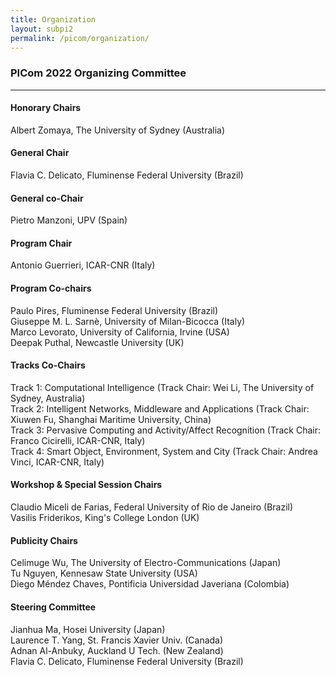 ```yaml
---
title: Organization
layout: subpi2
permalink: /picom/organization/
---
```


<h3>PICom 2022 Organizing Committee</h3>
<hr/>

<h4>Honorary Chairs</h4>
Albert Zomaya, The University of Sydney (Australia)

<h4>General Chair</h4>
Flavia C. Delicato, Fluminense Federal University (Brazil)

<h4>General co-Chair</h4>
Pietro Manzoni, UPV (Spain)

<h4>Program Chair</h4>
Antonio Guerrieri, ICAR-CNR (Italy)

<h4>Program Co-chairs</h4>
Paulo Pires, Fluminense Federal University (Brazil)<br/>
Giuseppe M. L. Sarnè, University of Milan-Bicocca (Italy)<br/>
Marco Levorato, University of California, Irvine (USA)<br/>
Deepak Puthal, Newcastle University (UK)

<h4>Tracks Co-Chairs</h4>
Track 1: Computational Intelligence (Track Chair: Wei Li, The University of Sydney, Australia)<br/>
Track 2: Intelligent Networks, Middleware and Applications (Track Chair: Xiuwen Fu, Shanghai Maritime University, China)<br/>
Track 3: Pervasive Computing and Activity/Affect Recognition (Track Chair: Franco Cicirelli, ICAR-CNR, Italy)<br/>
Track 4: Smart Object, Environment, System and City (Track Chair: Andrea Vinci, ICAR-CNR, Italy)

<h4>Workshop & Special Session Chairs</h4>
Claudio Miceli de Farias, Federal University of Rio de Janeiro (Brazil)<br/>
Vasilis Friderikos, King's College London (UK)

<h4>Publicity Chairs</h4>
Celimuge Wu, The University of Electro-Communications (Japan)<br/>
Tu Nguyen, Kennesaw State University (USA)<br/>
Diego Méndez Chaves, Pontificia Universidad Javeriana (Colombia)

<h4>Steering Committee</h4>
Jianhua Ma, Hosei University (Japan)<br/>
Laurence T. Yang, St. Francis Xavier Univ. (Canada)<br/>
Adnan Al-Anbuky, Auckland U Tech. (New Zealand)<br/>
Flavia C. Delicato, Fluminense Federal University (Brazil)